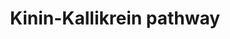 ---
annotations:
- id: PW:0000526
  parent: classic metabolic pathway
  type: Pathway Ontology
  value: kallikrein-kinin cascade pathway
authors:
- Ariajadhav
- Marvin M2
- Eweitz
description: Kinin Kallikrein Pathway for Bradykinin formation
last-edited: 2021-05-25
ndex: aa135d0f-5c74-11ec-b3be-0ac135e8bacf
organisms:
- Homo sapiens
redirect_from:
- /index.php/Pathway:WP5089
- /instance/WP5089
revision: null
schema-jsonld:
- '@context': https://schema.org/
  '@id': https://wikipathways.github.io/pathways/WP5089.html
  '@type': Dataset
  creator:
    '@type': Organization
    name: WikiPathways
  description: Kinin Kallikrein Pathway for Bradykinin formation
  keywords:
  - BDKRB1
  - BDKRB2
  - Bradykinin
  - CPN1
  - Coagulation factor XII
  - KLKB1
  - Kininogen-1
  - SERPING1
  - des-arg(9) bradykinin
  license: CC0
  name: Kinin-Kallikrein pathway
seo: CreativeWork
title: Kinin-Kallikrein pathway
wpid: WP5089
---